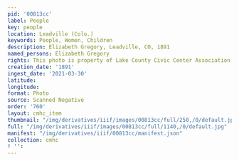 ```yaml
---
pid: '00813cc'
label: People
key: people
location: Leadville (Colo.)
keywords: People, Women, Children
description: Elizabeth Gregory, Leadville, CO, 1891
named_persons: Elizabeth Gregory
rights: This photo is property of Lake County Civic Center Association.
creation_date: '1891'
ingest_date: '2021-03-30'
latitude: 
longitude: 
format: Photo
source: Scanned Negative
order: '760'
layout: cmhc_item
thumbnail: "/img/derivatives/iiif/images/00813cc/full/250,/0/default.jpg"
full: "/img/derivatives/iiif/images/00813cc/full/1140,/0/default.jpg"
manifest: "/img/derivatives/iiif/00813cc/manifest.json"
collection: cmhc
! '': 
---
```

